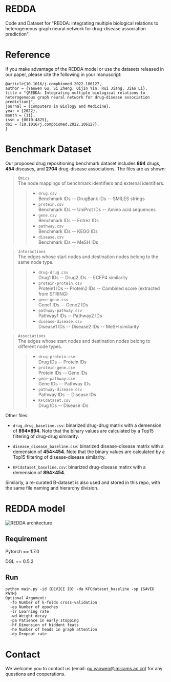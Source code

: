 # REDDA
Code and Dataset for "REDDA: integrating multiple biological relations to heterogeneous graph neural network for drug-disease association prediction".
# Reference
If you make advantage of the REDDA model or use the datasets released in our paper, please cite the following in your manuscript:

```
@article{10.1016/j.compbiomed.2022.106127,
author = {Yaowen Gu, Si Zheng, Qijin Yin, Rui Jiang, Jiao Li},
title = "{REDDA: Integrating multiple biological relations to heterogeneous graph neural network for drug-disease association prediction}",
journal = {Computers in Biology and Medicine},
year = {2022},
month = {11},
issn = {0010-4825},
doi = {10.1016/j.compbiomed.2022.106127},
}
```
# Benchmark Dataset
Our proposed drug repositioning benchmark dataset includes **894** drugs, **454** diseases, and **2704** drug-disease associations. The files are as shown:
> ``Omics`` \
The node mappings of benchmark identifiers and external identifiers.
>> * ``drug.csv`` \
  Benchmark IDs -- DrugBank IDs -- SMILES strings
>> * ``protein.csv`` \
  Benchmark IDs -- UniProt IDs -- Amino acid sequences
>> * ``gene.csv`` \
Benchmark IDs -- Entrez IDs
>> * ``pathway.csv`` \
Benchmark IDs -- KEGG IDs
>> * ``disease.csv`` \
Benchmark IDs -- MeSH IDs

> ``Interactions`` \
The edges whose start nodes and destination nodes belong to the same node type.
>> * ``drug-drug.csv`` \
Drug1 IDs -- Drug2 IDs -- ECFP4 similarity
>> * ``protein-protein.csv`` \
Protein1 IDs -- Protein2 IDs -- Combined score (extracted from STRING)
>> * ``gene-gene.csv`` \
Gene1 IDs -- Gene2 IDs
>> * ``pathway-pathway.csv`` \
Pathway1 IDs -- Pathway2 IDs
>> * ``disease-disease.csv`` \
Disease1 IDs -- Disease2 IDs -- MeSH similarity

> ``Associations`` \
The edges whose start nodes and destination nodes belong to different node types.
>> * ``drug-protein.csv`` \
Drug IDs -- Protein IDs
>> * ``protein-gene.csv`` \
Protein IDs -- Gene IDs
>> * ``gene-pathway.csv`` \
Gene IDs -- Pathway IDs
>> * ``pathway-disease.csv`` \
Pathway IDs -- Disease IDs
>> * ``KFCdataset.csv`` \
Drug IDs -- Disease IDs

Other files:
* ``drug_drug_baseline.csv``: binarized drug-drug matrix with a demension of **894×894**. Note that the binary values are calculated by a Top15 filtering of drug-drug similarity.

* ``disease_disease_baseline.csv``: binarized disease-disease matrix with a demension of **454×454**. Note that the binary values are calculated by a Top15 filtering of disease-disease similarity.

* ``KFCdataset_baseline.csv``: binarized drug-disease matirx with a demension of **894×454**.

Similarly, a re-curated B-dataset is also used and stored in this repo, with the same file naming and hierarchy division.

# REDDA model
![REDDA architecture](https://github.com/gu-yaowen/REDDA/blob/main/model_structure.png)
## Requirement
Pytorch == 1.7.0

DGL == 0.5.2
## Run
    python main.py -id {DEVICE ID} -da KFCdataset_baseline -sp {SAVED PATH}
    Optional Argument:
      -fo Number of k-folds cross-validation
      -ep Number of epoches
      -lr Learning rate
      -wd Weight decay
      -pa Patience in early stopping
      -hf Dimension of hiddent feats
      -he Number of heads in graph attention
      -dp Dropout rate
 
# Contact
We welcome you to contact us (email: gu.yaowen@imicams.ac.cn) for any questions and cooperations.
